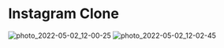 # Instagram Clone
![photo_2022-05-02_12-00-25](https://user-images.githubusercontent.com/88032872/166191176-fb3d3c91-7ceb-4ce8-98f3-369e96e9480c.jpg)
![photo_2022-05-02_12-02-45](https://user-images.githubusercontent.com/88032872/166191273-ed6684b7-17d8-4344-b4e3-3fbaf460723a.jpg)
